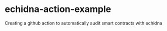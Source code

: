 # echidna-action-example
Creating a github action to automatically audit smart contracts with echidna

